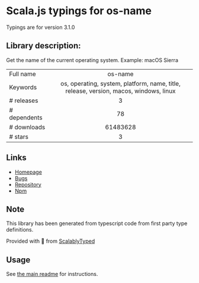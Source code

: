 
# Scala.js typings for os-name

Typings are for version 3.1.0

## Library description:
Get the name of the current operating system. Example: macOS Sierra

|                    |                 |
| ------------------ | :-------------: |
| Full name          | os-name |
| Keywords           | os, operating, system, platform, name, title, release, version, macos, windows, linux |
| # releases         | 3 |
| # dependents       | 78 |
| # downloads        | 61483628 |
| # stars            | 3 |

## Links
- [Homepage](https://github.com/sindresorhus/os-name#readme)
- [Bugs](https://github.com/sindresorhus/os-name/issues)
- [Repository](https://github.com/sindresorhus/os-name)
- [Npm](https://www.npmjs.com/package/os-name)
    


## Note
This library has been generated from typescript code from first party type definitions.

Provided with :purple_heart: from [ScalablyTyped](https://github.com/oyvindberg/ScalablyTyped)

## Usage
See [the main readme](../../readme.md) for instructions.


